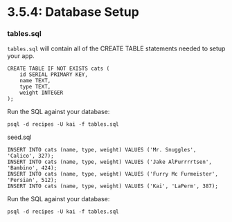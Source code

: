 # 3.5.4: Database Setup

### tables.sql

`tables.sql` will contain all of the CREATE TABLE statements needed to setup your app.

```text
CREATE TABLE IF NOT EXISTS cats (
    id SERIAL PRIMARY KEY,
    name TEXT,
    type TEXT,
    weight INTEGER
);
```

Run the SQL against your database:

```text
psql -d recipes -U kai -f tables.sql
```

seed.sql

```text
INSERT INTO cats (name, type, weight) VALUES ('Mr. Snuggles', 'Calico', 327);
INSERT INTO cats (name, type, weight) VALUES ('Jake AlPurrrrtsen', 'Bambino', 424);
INSERT INTO cats (name, type, weight) VALUES ('Furry Mc Furmeister', 'Persian', 512);
INSERT INTO cats (name, type, weight) VALUES ('Kai', 'LaPerm', 387);
```

Run the SQL against your database:

```text
psql -d recipes -U kai -f tables.sql
```

